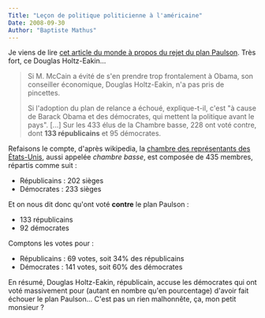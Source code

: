 ```yaml
---
Title: "Leçon de politique politicienne à l'américaine"
Date: 2008-09-30
Author: "Baptiste Mathus"
---
```




Je viens de lire [cet article du monde à propos du rejet du plan
Paulson](http://www.lemonde.fr/elections-americaines/article/2008/09/30/les-candidats-se-repositionnent-apres-le-rejet-du-plan-paulson_1101156_829254.html).
Très fort, ce Douglas Holtz-Eakin...

> Si M. McCain a évité de s'en prendre trop frontalement à Obama, son
> conseiller économique, Douglas Holtz-Eakin, n'a pas pris de pincettes.
>
> Si l'adoption du plan de relance a échoué, explique-t-il, c'est "à
> cause de Barack Obama et des démocrates, qui mettent la politique
> avant le pays". [...] Sur les 433 élus de la Chambre basse, 228 ont
> voté contre, dont **133 républicains** et 95 démocrates.

Refaisons le compte, d'après wikipedia, la [chambre des représentants
des
États-Unis](http://fr.wikipedia.org/wiki/Chambre_des_repr%C3%A9sentants_des_%C3%89tats-Unis),
aussi appelée *chambre basse*, est composée de 435 membres, répartis
comme suit :

-   Républicains : 202 sièges
-   Démocrates : 233 sièges

Et on nous dit donc qu'ont voté **contre** le plan Paulson :

-   133 républicains
-   92 démocrates

Comptons les votes pour :

-   Républicains : 69 votes, soit 34% des républicains
-   Démocrates : 141 votes, soit 60% des démocrates

En résumé, Douglas Holtz-Eakin, républicain, accuse les démocrates qui
ont voté massivement pour (autant en nombre qu'en pourcentage) d'avoir
fait échouer le plan Paulson... C'est pas un rien malhonnête, ça, mon
petit monsieur ?


